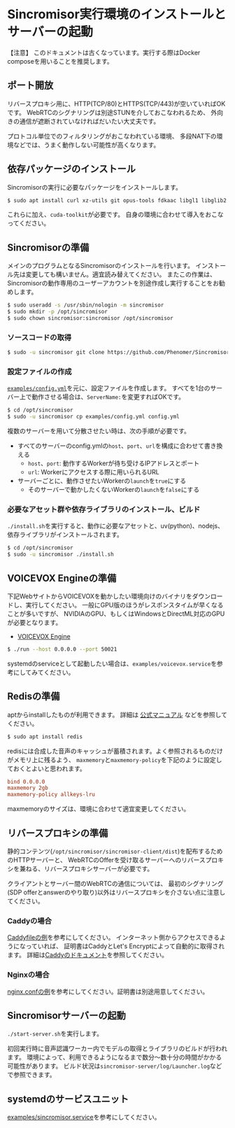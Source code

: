 # Sincromisor実行環境のインストールとサーバーの起動

【注意】 このドキュメントは古くなっています。実行する際はDocker composeを用いることを推奨します。

## ポート開放

リバースプロキシ用に、HTTP(TCP/80)とHTTPS(TCP/443)が空いていればOKです。
WebRTCのシグナリングは別途STUNを介しておこなわれるため、
外向きの通信が遮断されていなければだいたい大丈夫です。

プロトコル単位でのフィルタリングがおこなわれている環境、
多段NAT下の環境などでは、うまく動作しない可能性が高くなります。

## 依存パッケージのインストール

Sincromisorの実行に必要なパッケージをインストールします。

```sh
$ sudo apt install curl xz-utils git opus-tools fdkaac libgl1 libglib2.0-bin libaio-dev
```

これらに加え、`cuda-toolkit`が必要です。
自身の環境に合わせて導入をおこなってください。

## Sincromisorの準備

メインのプログラムとなるSincromisorのインストールを行います。
インストール先は変更しても構いません。適宜読み替えてください。
またこの作業は、Sincromisorの動作専用のユーザーアカウントを別途作成し実行することをお勧めします。

```sh
$ sudo useradd -s /usr/sbin/nologin -m sincromisor
$ sudo mkdir -p /opt/sincromisor
$ sudo chown sincromisor:sincromisor /opt/sincromisor
```

### ソースコードの取得

```sh
$ sudo -u sincromisor git clone https://github.com/Phenomer/Sincromisor /opt/sincromisor
```

### 設定ファイルの作成

[`examples/config.yml`](examples/config.yml)を元に、設定ファイルを作成します。
すべてを1台のサーバー上で動作させる場合は、`ServerName:`を変更すればOKです。

```sh
$ cd /opt/sincromisor
$ sudo -u sincromisor cp examples/config.yml config.yml
```

複数のサーバーを用いて分散させたい時は、次の手順が必要です。

* すべてのサーバーのconfig.ymlの`host`、`port`、`url`を構成に合わせて書き換える
  * `host`、`port`: 動作するWorkerが待ち受けるIPアドレスとポート
  * `url`: Workerにアクセスする際に用いられるURL
* サーバーごとに、動作させたいWorkerの`launch`を`true`にする
  * そのサーバーで動かしたくないWorkerの`launch`を`false`にする

### 必要なアセット群や依存ライブラリのインストール、ビルド

`./install.sh`を実行すると、動作に必要なアセットと、uv(python)、nodejs、依存ライブラリがインストールされます。

```sh
$ cd /opt/sincromisor
$ sudo -u sincromisor ./install.sh
```

## VOICEVOX Engineの準備

下記WebサイトからVOICEVOXを動かしたい環境向けのバイナリをダウンロードし、実行してください。
一般にGPU版のほうがレスポンスタイムが早くなることが多いですが、
NVIDIAのGPU、もしくはWindowsとDirectML対応のGPUが必要となります。

* [VOICEVOX Engine](https://github.com/VOICEVOX/voicevox_engine)

```sh
$ ./run --host 0.0.0.0 --port 50021
```

systemdのserviceとして起動したい場合は、`examples/voicevox.service`を参考にしてみてください。

## Redisの準備

aptからinstallしたものが利用できます。
詳細は
[公式マニュアル](https://redis.io/docs/latest/operate/oss_and_stack/install/install-redis/install-redis-on-linux/)
などを参照してください。

```sh
$ sudo apt install redis
```

redisには合成した音声のキャッシュが蓄積されます。よく参照されるものだけがメモリ上に残るよう、
`maxmemory`と`maxmemory-policy`を下記のように設定しておくとよいと思われます。

```conf
bind 0.0.0.0
maxmemory 2gb
maxmemory-policy allkeys-lru
```

maxmemoryのサイズは、環境に合わせて適宜変更してください。

## リバースプロキシの準備

静的コンテンツ(`/opt/sincromisor/sincromisor-client/dist`)を配布するためのHTTPサーバーと、
WebRTCのOfferを受け取るサーバーへのリバースプロキシを兼ねる、リバースプロキシサーバーが必要です。

クライアントとサーバー間のWebRTCの通信については、
最初のシグナリング(SDP offerとanswerのやり取り)以外はリバースプロキシを介さない点に注意してください。

### Caddyの場合

[Caddyfileの例](examples/Caddyfile.rproxy)を参考にしてください。
インターネット側からアクセスできるようになっていれば、
証明書はCaddyとLet's Encryptによって自動的に取得されます。
詳細は[Caddyのドキュメント](https://caddyserver.com/docs/)を参照してください。

### Nginxの場合

[nginx.confの例](examples/nginx.conf)を参考にしてください。証明書は別途用意してください。

## Sincromisorサーバーの起動

`./start-server.sh`を実行します。

初回実行時に音声認識ワーカー内でモデルの取得とライブラリのビルドが行われます。
環境によって、利用できるようになるまで数分～数十分の時間がかかる可能性があります。
ビルド状況は`sincromisor-server/log/Launcher.log`などで参照できます。

## systemdのサービスユニット

[examples/sincromisor.service](examples/sincromisor.service)を参考にしてください。
